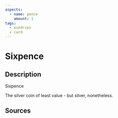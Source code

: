 ```yaml
---
aspects:
  - name: pence
    amount: 1
tags:
  - sundries
  - card
---
```

# Sixpence
## Description
Sixpence

The silver coin of least value - but silver, nonetheless.
## Sources


